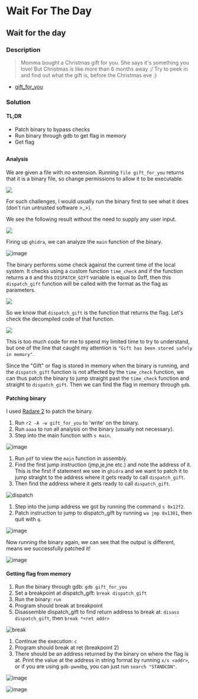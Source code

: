 # Wait For The Day

## Wait for the day

### Description

> Momma bought a Christmas gift for you. She says it's something you love! But Christmas is like more than 6 months away :/ Try to peek in and find out what the gift is, before the Christmas eve ;)

* [gift\_for\_you](../../../STANDCON\_2022/Reverse/Wait%20For%20The%20Day/challenge/gift\_for\_you/)

### Solution

#### TL;DR

* Patch binary to bypass checks
* Run binary through gdb to get flag in memory
* Get flag

##

#### Analysis

We are given a file with no extension. Running `file gift_for_you` returns that it is a binary file, so change permissions to allow it to be executable.

![](https://user-images.githubusercontent.com/83258849/174606846-382fac86-9c97-4a6f-bc9f-a4a7768abff9.png)

For such challenges, I would usually run the binary first to see what it does (don't run untrusted software >\_>).

We see the following result without the need to supply any user input.

![](https://user-images.githubusercontent.com/83258849/174608715-dbac0e71-6e92-4a8a-bc03-6c07589cce50.png)

Firing up `ghidra`, we can analyze the `main` function of the binary.

![image](https://user-images.githubusercontent.com/83258849/174609347-5ff52bc2-3691-494e-a31a-993f88c16edd.png)

The binary performs some check against the current time of the local system. It checks using a custom function `time_check` and if the function returns a `0` and this `DISPATCH_GIFT` variable is equal to 0xff, then this `dispatch_gift` function will be called with the format as the flag as parameters.

![](https://user-images.githubusercontent.com/83258849/174610399-e996a51b-7efe-4793-96a7-18bb5993c585.png)

So we know that `dispatch_gift` is the function that returns the flag. Let's check the decompiled code of that function.

![](https://user-images.githubusercontent.com/83258849/174610883-441e18ee-1c8a-4a06-8e73-73dec41f2105.png)

This is too much code for me to spend my limited time to try to understand, but one of the line that caught my attention is `"Gift has been stored safely in memory"`.

Since the "Gift" or flag is stored in memory when the binary is running, and the `dispatch_gift` function is not affected by the `time_check` function, we can thus patch the binary to jump straight past the `time_check` function and straight to `dispatch_gift`. Then we can find the flag in memory through `gdb`.

#### Patching binary

I used [Radare 2](https://rada.re/n/radare2.html) to patch the binary.

1. Run `r2 -A -w gift_for_you` to 'write' on the binary.
2. Run `aaaa` to run all analysis on the binary (usually not necessary).
3. Step into the main function with `s main`.

![image](https://user-images.githubusercontent.com/83258849/174615940-dc2a9b73-82dc-4849-901c-c231dda054cc.png)

1. Run `pdf` to view the `main` function in assembly.
2. Find the first jump instruction (jmp,je,jne etc.) and note the address of it. This is the first if statement we see in `ghidra` and we want to patch it to jump straight to the address where it gets ready to call `dispatch_gift`.
3. Then find the address where it gets ready to call `dispatch_gift`.

![dispatch](https://user-images.githubusercontent.com/83258849/174617958-70d27184-245b-4707-b273-e5bb273a2b1c.png)

1. Step into the jump address we got by running the command `s 0x12f2`.
2. Patch instruction to jump to dispatch\_gift by running `wa jmp 0x1301`, then quit with `q`.

![image](https://user-images.githubusercontent.com/83258849/174618713-d98f21da-ef30-4b8c-80a9-e4a56df7460e.png)

Now running the binary again, we can see that the output is different, means we successfully patched it!

![image](https://user-images.githubusercontent.com/83258849/174618882-c3196ac7-fd7b-4279-9ecc-5048259ab72a.png)

#### Getting flag from memory

1. Run the binary through gdb: `gdb gift_for_you`
2. Set a breakpoint at dispatch\_gift: `break dispatch_gift`
3. Run the binary: `run`
4. Program should break at breakpoint
5. Disassemble dispatch\_gift to find return address to break at: `disass dispatch_gift`, then `break *<ret addr>`

![break](https://user-images.githubusercontent.com/83258849/174620636-c14d555b-d7b1-4d43-8f8d-373de3aa5f87.png)

1. Continue the execution: `c`
2. Program should break at ret (breakpoint 2)
3. There should be an address returned by the binary on where the flag is at. Print the value at the address in string format by running `x/s <addr>`, or if you are using `gdb-pwndbg`, you can just run `search "STANDCON"`.

![image](https://user-images.githubusercontent.com/83258849/174621594-298e6c46-93ee-47fc-8be4-217143c97716.png)

![image](https://user-images.githubusercontent.com/83258849/174621658-42b7cb1f-fb0c-43b7-83f8-5287b075b5f1.png)
